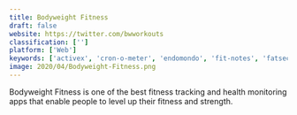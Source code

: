 ```yaml
---
title: Bodyweight Fitness
draft: false 
website: https://twitter.com/bwworkouts
classification: ['']
platform: ['Web']
keywords: ['activex', 'cron-o-meter', 'endomondo', 'fit-notes', 'fatsecret', 'fit_journey', 'fitatu_calorie_counter', 'fitocracy', 'happy_scale', 'healthifyme', 'ketodiet', 'lifesum', 'lose_it!', 'pear_personal_coach', 'pedometer_&_weight_loss_coach', 'weight_watchers', 'weightdrop', 'ibelieve']
image: 2020/04/Bodyweight-Fitness.png
---
```

Bodyweight Fitness is one of the best fitness tracking and health monitoring apps that enable people to level up their fitness and strength.